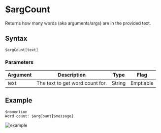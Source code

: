 # $argCount
Returns how many words (aka arguments/args) are in the provided text.

## Syntax
```
$argCount[text]
```

### Parameters

| Argument | Description                      | Type   | Flag     |
|----------|----------------------------------|--------|----------|
| text     | The text to get word count for.  | String | Emptiable |


## Example
```
$nomention
Word count: $argCount[$message]
```
![example](https://user-images.githubusercontent.com/113303649/209949842-5d62e612-e521-44cf-a5f6-9f226446f58f.png)

